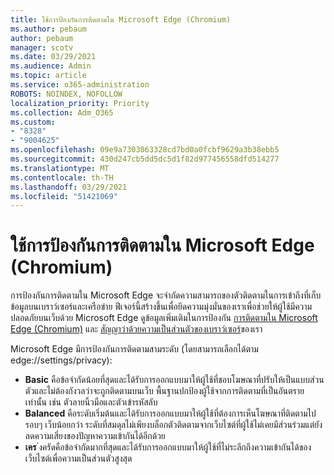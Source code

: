 ```yaml
---
title: ใช้การป้องกันการติดตามใน Microsoft Edge (Chromium)
ms.author: pebaum
author: pebaum
manager: scotv
ms.date: 03/29/2021
ms.audience: Admin
ms.topic: article
ms.service: o365-administration
ROBOTS: NOINDEX, NOFOLLOW
localization_priority: Priority
ms.collection: Adm_O365
ms.custom:
- "8328"
- "9004625"
ms.openlocfilehash: 09e9a7303063328cd7bd0a0fcbf9629a3b38ebb5
ms.sourcegitcommit: 430d247cb5dd5dc5d1f82d977456558dfd514277
ms.translationtype: MT
ms.contentlocale: th-TH
ms.lasthandoff: 03/29/2021
ms.locfileid: "51421069"
---
```

# <a name="use-tracking-prevention-in-microsoft-edge-chromium"></a>ใช้การป้องกันการติดตามใน Microsoft Edge (Chromium)

การป้องกันการติดตามใน Microsoft Edge จะจํากัดความสามารถของตัวติดตามในการเข้าถึงที่เก็บข้อมูลบนเบราว์เซอร์และเครือข่าย ฟีเจอร์นี้สร้างขึ้นเพื่อยึดความมุ่งมั่นของเราเพื่อช่วยให้ผู้ใช้มีความปลอดภัยบนเว็บด้วย Microsoft Edge ดูข้อมูลเพิ่มเติมในการป้องกัน [การติดตามใน Microsoft Edge (Chromium)](https://go.microsoft.com/fwlink/?linkid=2135435) และ [สัญญาว่าด้วยความเป็นส่วนตัวของเบราว์เซอร์](https://go.microsoft.com/fwlink/?linkid=2135350)ของเรา

Microsoft Edge มีการป้องกันการติดตามสามระดับ (โดยสามารถเลือกได้ตาม edge://settings/privacy):

- **Basic** คือข้อจํากัดน้อยที่สุดและได้รับการออกแบบมาให้ผู้ใช้ที่ชอบโฆษณาที่ปรับให้เป็นแบบส่วนตัวและไม่ต้องกังวลว่าจะถูกติดตามบนเว็บ พื้นฐานปกป้องผู้ใช้จากการติดตามที่เป็นอันตรายเท่านั้น เช่น ตัวลายนิ้วมือและตัวเข้ารหัสลับ
- **Balanced** คือระดับเริ่มต้นและได้รับการออกแบบมาให้ผู้ใช้ที่ต้องการเห็นโฆษณาที่ติดตามไปรอบๆ เว็บน้อยกว่า ระดับที่สมดุลไม่เพียงบล็อกตัวติดตามจากเว็บไซต์ที่ผู้ใช้ไม่เคยมีส่วนร่วมแต่ยังลดความเสี่ยงของปัญหาความเข้ากันได้อีกด้วย
- **เคร** ่งครัดคือข้อจํากัดมากที่สุดและได้รับการออกแบบมาให้ผู้ใช้ที่ไม่ระลึกถึงความเข้ากันได้ของเว็บไซต์เพื่อความเป็นส่วนตัวสูงสุด